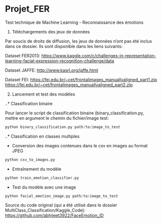 # Projet_FER

Test technique de Machine Learning - Reconnaissance des émotions

1. Téléchargements des jeux de données

Par soucis de droits de diffusion, les jeux de données n’ont pas été inclus dans ce dossier. Ils sont disponible dans les liens suivants:

Dataset FER2013: https://www.kaggle.com/c/challenges-in-representation-learning-facial-expression-recognition-challenge/data

Dataset JAFFE: http://www.kasrl.org/jaffe.html

Dataset FEI: 
https://fei.edu.br/~cet/frontalimages_manuallyaligned_part1.zip
https://fei.edu.br/~cet/frontalimages_manuallyaligned_part2.zip


2. Lancement et test des modèles

..* Classification binaire

Pour lancer le script de classification binaire (binary_classification.py, mettre en argument le chemin du fichier/image test:

```python
python binary_classification.py path/to/image_to_test
```
..* Classification en classes multiples

* Conversion des images contenues dans le csv en images au format JPEG
```python
python csv_to_images.py
```

* Entraînement du modèle
```python
python train_emotion_classifier.py
```
* Test du modèle avec une image
```python
python facial_emotion_image.py path/to/image_to_test
```
Source du code original (qui a été utilisé dans le dossier MultiClass_Classification/Kaggle_Code):
https://github.com/abhijeet3922/FaceEmotion_ID

